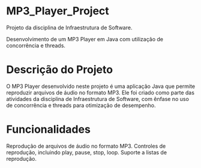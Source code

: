 # MP3_Player_Project
Projeto da disciplina de Infraestrutura de Software.

Desenvolvimento de um MP3 Player em Java com utilização de concorrência e threads.

# Descrição do Projeto
O MP3 Player desenvolvido neste projeto é uma aplicação Java que permite reproduzir arquivos de áudio no formato MP3. Ele foi criado como parte das atividades da disciplina de Infraestrutura de Software, com ênfase no uso de concorrência e threads para otimização de desempenho.

# Funcionalidades
Reprodução de arquivos de áudio no formato MP3.
Controles de reprodução, incluindo play, pause, stop, loop.
Suporte a listas de reprodução.

